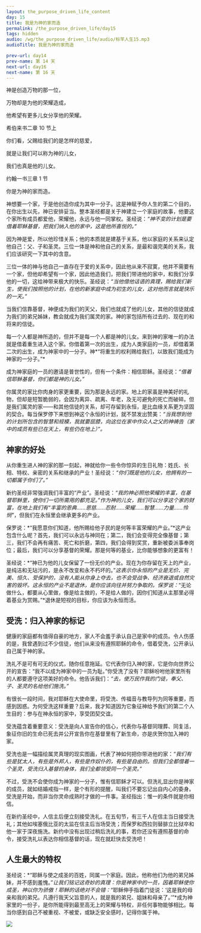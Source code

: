 ```yaml
---
layout: the_purpose_driven_life_content
day: 15
title: 我是为神的家而造
permalink: /the_purpose_driven_life/day15
tags: hidden
audio: /wg/the_purpose_driven_life/audio/标竿人生15.mp3
audioTitle: 我是为神的家而造

prev-url: day14
prev-name: 第 14 天
next-url: day16
next-name: 第 16 天
---
```


<div class="center script">
<p>神是创造万物的那一位，</p>
<p>万物却是为他的荣耀造成，</p>
<p>他希望有更多儿女分享他的荣耀。</p>
<p class="sp-verse">希伯来书二章 10 节上</p>
</div>

<div class="center script">
<p>你们看，父赐给我们的是怎样的慈爱，</p>
<p>就是让我们可以称为神的儿女，</p>
<p>我们也真是他的儿女。</p>
<p class="sp-verse">约翰一书三章 1 节</p>
</div>

<p class="first">你是为神的家而造。</p>

神想要一个家，于是他创造你成为其中一分子。这是神赋予你人生的第二个目的，在你出生以先，神已安排妥当。整本圣经都是关于神建立一个家庭的故事，他要这个家所有成员都爱他，荣耀他，永远与他一同掌权。圣经说：*“神不变的计划是要借着耶稣基督，把我们纳入他的家中，这是他所喜悦的。”*

因为神是爱，所以他珍惜关系；他的本质就是建基于关系，他以家庭的关系来认定他自己：父、子和圣灵。三位一体是神和他自己的关系，是最和谐完美的关系，我们应该研究一下其中的含意。

三位一体的神与他自己一直存在于爱的关系中，因此他从来不寂寞，他并不需要有一个家，但他却希望有一个家，因此他造我们，把我们带进他的家中，和我们分享他的一切，这给神带来极大的快乐。圣经说：*“当他借他话语的真理，赐给我们新生，使我们按照他的计划，在他的新家庭中成为初生的儿女，这对他而言就是快乐的一天。”*

当我们信靠基督，神便成为我们的天父，我们也就成了他的儿女，其他的信徒就成为我们的弟兄姊妹，教会就成为我们属灵的家。神的家包括所有过去的、现在的和将来的信徒。

每一个人都是神所造的，但并不是每一个人都是神的儿女。来到神的家唯一的办法就是借着重生进入这个家。你借着第一次的出生，成为人类家庭的一员，却借着第二次的出生，成为神家中的一分子。神*“将重生的权利赐给我们，以致我们能成为神家的一分子。”*

成为神家庭的一员的邀请是普世性的，但有一个条件：相信耶稣。圣经说：*“借着信耶稣基督，你们都是神的儿女。”*

你属灵的家比你肉身的家更重要，因为那是永远的家。地上的家虽是神美好的礼物，但却是短暂脆弱的，会因为离异、疏离、年老，及无可避免的死亡而破碎。但是我们属灵的家——和其他信徒的关系，却可存留到永恒，是比血缘关系更为坚固的契合。每当保罗停下来想到神这个永恒的计划，就不禁发出赞美：*“当我想到他的计划所包含的智慧和规模，我就要屈膝，向这位在家中作众人之父的神祷告（家中的成员有些已在天上，有些仍在地上）”。*

## 神家的好处

从你重生进人神的家的那一刻起，神就给你一些令你惊异的生日礼物：姓氏、长相、特权、亲密的关系和继承的产业！圣经说：*“你们既是他的儿女，他拥有的一切都属于你们了。”*

新约圣经非常强调我们丰富的“产业”。圣经说：*“我的神必照他荣耀的丰富，在基督耶稣里，使你们一切所需用的都充足。”*作为神的儿女，我们可以分享这个家的财富，在地上我们有*“丰富的恩典……恩慈……忍耐……荣耀……智慧……力量……怜悯”*，但我们在永恒里会继承更多的产业。

保罗说：*“我愿意你们知道，他所赐给他子民的是何等丰富荣耀的产业。”*这产业包含什么呢？首先，我们可以永远与神同在；第二，我们会变得完全像基督；第三，我们不会再有痛苦、死亡和折磨，第四，我们会得到奖赏，重新被委派事奉岗位；最后，我们可以分享基督的荣耀。那是何等的基业，比你能够想象的更富有！

圣经说：*“神已为他的儿女保留了一份无价的产业。现在为你存留在天上的产业，是纯洁和无玷污的，是永不改变和永不朽坏的。”*这表示你永恒的产业是无价、完美、恒久、受保护的，没有人能从你身上夺去，也不会受战争、经济衰退或自然灾害的毁坏。这永恒的产业不是退休，是你应该向往并努力争取的。保罗说：*“无论做什么，都要从心里做，像是给主做的，不是给人做的，因你们知道从主那里必得着基业为赏赐。”*退休是短视的目标，你应该为永恒而活。

## 受洗：归入神家的标记

健康的家庭都有值得自豪的地方，家人不会羞于承认自己是家中的成员。令人伤感的是，我曾遇到过不少信徒，他们从来没有遵照耶稣的命令，借着受洗，公开承认自己属于神的家。

洗礼不是可有可无的仪式，随你任意拖延。它代表你归入神的家，它是你向世界公开的宣告：“我不以成为神家中的一员为耻。”你受洗了没有？耶稣吩咐他家里所有的人都要遵守这项美好的命令。他告诉我们：*“去，使万民作我的门徒，奉父、子、圣灵的名给他们施洗。”*

有很长一段时间，我对耶稣在大使命里，将受洗、传福音与教导列为同等重要，而感到因惑。为何受洗这样重要？后来，我才知道因为它象征神给予我们的第二个人生目的：参与在神永恒的家中，享受团契交谊。

受洗蕴含着重要意义：受洗是向人宣告你的信心，代表你与基督同理葬、同复活，象征你旧的生命已死去并公开宣告你在基督里有了新生命，亦是庆贺你加入神的家。

受洗也是一幅描绘属灵真理的现实图画，代表了神如何把你带进他的家：*“我们有些是犹太人，有些是外邦人，有些是作奴仆的，有些是自由的。但我们全都借着一个圣灵，受洗归入基督的身体，我们全都领受同一个圣灵。”*

不过，受洗不会使你成为神家的一分子，惟有信耶稣才可以。但洗礼显出你是神家的成员，就如结婚戒指一样，是个有形的提醒，叫我们不要忘记出自内心的委身。受洗是开始，而非当你灵命成熟时才做的一件事。圣经指出：惟一的条件就是你相信。

在新约圣经中，人信主后便立刻接受洗礼。在五旬节，有三千人在信主当日接受洗礼；其他如埃塞俄比亚的太监在信主后当场受洗；而保罗和西拉则替腓立比狱卒和他一家于深夜施洗。新约中没有出现过稍后洗礼的事，若你还没有遵照基督的命令，接受洗礼以表达你相信基督的话，现在就赶快去受洗吧！

## 人生最大的特权

圣经说：*“耶稣与使之成圣的百姓，同属一个家庭。因此，他称他们为他的弟兄姊妹，并不感到羞愧。”*让我们铭记这奇妙的真理：你是神家中的一员，因着耶稣使你成圣，神以你为骄傲！耶稣的话绝对不会错：*“耶稣伸手指着门徒说：‘这是我的母亲和我的弟兄。凡遵行我天父旨意的人，就是我的弟兄、姐妹和母亲了。’”*成为神家里的一份子，是你所能得到最至高无上的荣耀与特权，非任何事物能够相比。每当你感到自己不被重视、不被爱，或缺乏安全感时，记得你属于神。

<div class="article-img-wrapper">
  <img src="https://typora-1259024198.cos.ap-beijing.myqcloud.com/wg/the_purpose_driven_life/image/day15_card.jpg">
</div>
